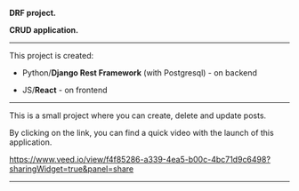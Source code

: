 **DRF project.**

**CRUD application.**

----------------------------------------------------------------------------------------

This project is created:

- Python/**Django Rest Framework** (with Postgresql) - on backend

- JS/**React** - on frontend


----------------------------------------------------------------------------------------


This is a small project where you can create, delete and update posts.

By clicking on the link, you can find a quick video with the launch of this application.

https://www.veed.io/view/f4f85286-a339-4ea5-b00c-4bc71d9c6498?sharingWidget=true&panel=share


----------------------------------------------------------------------------------------








